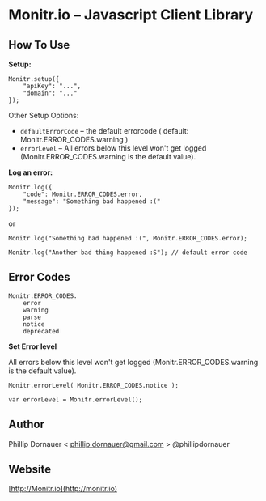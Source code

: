 Monitr.io – Javascript Client Library
===


How To Use
---

**Setup:**

    Monitr.setup({
        "apiKey": "...",
        "domain": "..."
    });


Other Setup Options:

* `defaultErrorCode` – the default errorcode ( default: Monitr.ERROR_CODES.warning )
* `errorLevel` – All errors below this level won't get logged (Monitr.ERROR_CODES.warning is the default value).


**Log an error:**

    Monitr.log({
        "code": Monitr.ERROR_CODES.error,
        "message": "Something bad happened :("
    });



or

    Monitr.log("Something bad happened :(", Monitr.ERROR_CODES.error);
    
    Monitr.log("Another bad thing happened :S"); // default error code



Error Codes
---

    Monitr.ERROR_CODES.
        error
        warning
        parse
        notice
        deprecated

**Set Error level**

All errors below this level won't get logged (Monitr.ERROR_CODES.warning is the default value).

    Monitr.errorLevel( Monitr.ERROR_CODES.notice );
    
    var errorLevel = Monitr.errorLevel();



Author
---

Phillip Dornauer < phillip.dornauer@gmail.com > @phillipdornauer


Website
---

[http://Monitr.io](http://monitr.io)



